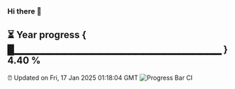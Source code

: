 ### Hi there 👋
⏳ Year progress { █▁▁▁▁▁▁▁▁▁▁▁▁▁▁▁▁▁▁▁▁▁▁▁▁▁▁▁▁▁ } 4.40 %
---
⏰ Updated on Fri, 17 Jan 2025 01:18:04 GMT
![Progress Bar CI](https://github.com/liununu/liununu/workflows/Progress%20Bar%20CI/badge.svg)
